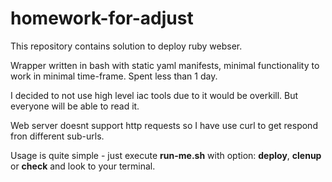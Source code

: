 # homework-for-adjust

This repository contains solution to deploy ruby webser.

Wrapper written in bash with static yaml manifests, minimal functionality to work in minimal time-frame. Spent less than 1 day.

I decided to not use high level iac tools due to it would be overkill. But everyone will be able to read it.

Web server doesnt support http requests so I have use curl to get respond fron different sub-urls.

Usage is quite simple - just execute **run-me.sh** with option: **deploy**, **clenup** or **check** and look to your terminal.